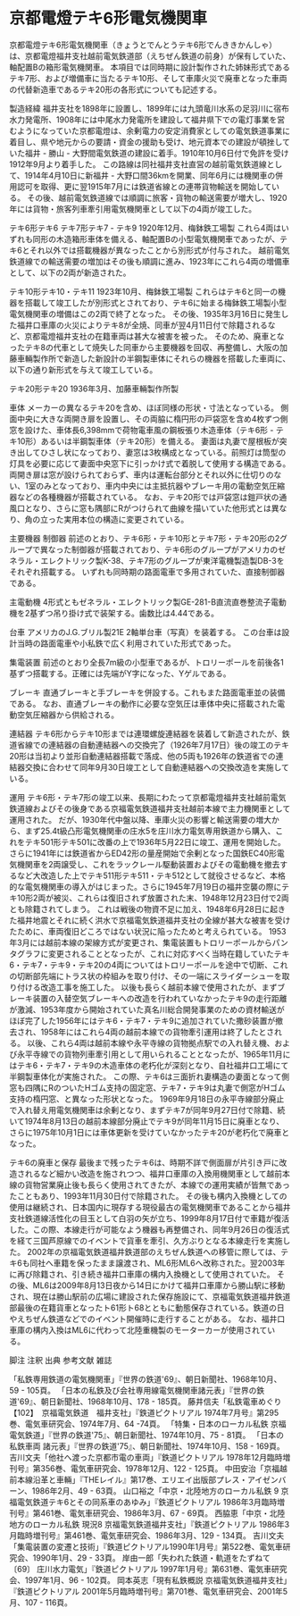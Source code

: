 # 京都電燈テキ6形電気機関車

京都電燈テキ6形電気機関車（きょうとでんとうテキ6形でんききかんしゃ）は、京都電燈福井支社越前電気鉄道部（えちぜん鉄道の前身）が保有していた、軸配置Bの箱形電気機関車。
本項目では同時期に設計製作された姉妹形式であるテキ7形、および増備車に当たるテキ10形、そして車庫火災で廃車となった車両の代替新造車であるテキ20形の各形式についても記述する。

製造経緯
福井支社を1898年に設置し、1899年には九頭竜川水系の足羽川に宿布水力発電所、1908年には中尾水力発電所を建設して福井県下での電灯事業を営むようになっていた京都電燈は、余剰電力の安定消費家としての電気鉄道事業に着目し、県や地元からの要請・資金の援助も受け、地元資本での建設が頓挫していた福井 - 勝山 - 大野間電気鉄道の建設に着手。1910年10月6日付で免許を受け1912年9月より着手した。
この路線は同社福井支社直営の越前電気鉄道線として、1914年4月10日に新福井 - 大野口間36kmを開業、同年6月には機関車の併用認可を取得、更に翌1915年7月には鉄道省線との連帯貨物輸送を開始している。
その後、越前電気鉄道線では順調に旅客・貨物の輸送需要が増大し、1920年には貨物・旅客列車牽引用電気機関車として以下の4両が竣工した。

テキ6形テキ6
テキ7形テキ7 - テキ9
1920年12月、梅鉢鉄工場製
これら4両はいずれも同形の木造箱形車体を備える、軸配置Bの小型電気機関車であったが、テキ6とそれ以外では搭載機器が異なったことから別形式が付与された。
越前電気鉄道線での輸送需要の増加はその後も順調に進み、1923年にこれら4両の増備車として、以下の2両が新造された。

テキ10形テキ10・テキ11
1923年10月、梅鉢鉄工場製
これらはテキ6と同一の機器を搭載して竣工したが別形式とされており、テキ6に始まる梅鉢鉄工場製小型電気機関車の増備はこの2両で終了となった。
その後、1935年3月16日に発生した福井口車庫の火災によりテキ8が全焼、同車が翌4月11日付で除籍されるなど、京都電燈福井支社の在籍車両は甚大な被害を被った。
そのため、廃車となったテキ8の代車として焼失した同車から主要機器を回収、再整備し、大阪の加藤車輛製作所で新造した新設計の半鋼製車体にそれらの機器を搭載した車両に、以下の通り新形式を与えて竣工している。

テキ20形テキ20
1936年3月、加藤車輛製作所製

車体
メーカーの異なるテキ20を含め、ほぼ同様の形状・寸法となっている。
側面中央に大きな両開き扉を設置し、その両脇に楕円形の戸袋窓を含め4枚ずつ側窓を設けた、車体長6,398mmで荷物電車風の鋼板張り木造車体（テキ6形 - テキ10形）あるいは半鋼製車体（テキ20形）を備える。
妻面は丸妻で屋根板が突き出してひさし状になっており、妻窓は3枚構成となっている。前照灯は筒型の灯具を必要に応じて妻面中央窓下に引っかけ式で着脱して使用する構造である。
両開き扉は窓が設けられておらず、車内は運転台部分とそれ以外に仕切りのない、1室のみとなっており、車内中央には主抵抗器やブレーキ用の電動空気圧縮器などの各種機器が搭載されている。
なお、テキ20形では戸袋窓は鎧戸状の通風口となり、さらに窓も隅部にRがつけられて曲線を描いていた他形式とは異なり、角の立った実用本位の構造に変更されている。

主要機器
制御器
前述のとおり、テキ6形・テキ10形とテキ7形・テキ20形の2グループで異なった制御器が搭載されており、テキ6形のグループがアメリカのゼネラル・エレクトリック製K-38、テキ7形のグループが東洋電機製造製DB-3をそれぞれ搭載する。
いずれも同時期の路面電車で多用されていた、直接制御器である。

主電動機
4形式ともゼネラル・エレクトリック製GE-281-B直流直巻整流子電動機を2基ずつ吊り掛け式で装架する。歯数比は4.44である。

台車
アメリカのJ.G.ブリル製21E 2軸単台車（写真）を装着する。
この台車は設計当時の路面電車や小私鉄で広く利用されていた形式であった。

集電装置
前述のとおり全長7m級の小型車であるが、トロリーポールを前後各1基ずつ搭載する。正確には先端がY字になった、Yゲルである。

ブレーキ
直通ブレーキと手ブレーキを併設する。これもまた路面電車並の装備である。
なお、直通ブレーキの動作に必要な空気圧は車体中央に搭載された電動空気圧縮器から供給される。

連結器
テキ6形からテキ10形までは連環螺旋連結器を装着して新造されたが、鉄道省線での連結器の自動連結器への交換完了（1926年7月17日）後の竣工のテキ20形は当初より並形自動連結器搭載で落成、他の5両も1926年の鉄道省での連結器交換に合わせて同年9月30日竣工として自動連結器への交換改造を実施している。

運用
テキ6形・テキ7形の竣工以来、長期にわたって京都電燈福井支社越前電気鉄道線およびその後身である京福電気鉄道福井支社越前本線で主力機関車として運用された。
だが、1930年代中盤以降、車庫火災の影響と輸送需要の増大から、まず25.4t級凸形電気機関車の庄水5を庄川水力電気専用鉄道から購入、これをテキ501形テキ501に改番の上で1936年5月22日に竣工、運用を開始した。さらに1941年には鉄道省からED42形の量産開始で余剰となった国鉄EC40形電気機関車を2両譲受し、これをラックレール駆動装置およびその電動機を撤去するなど大改造した上でテキ511形テキ511・テキ512として就役させるなど、本格的な電気機関車の導入がはじまった。さらに1945年7月19日の福井空襲の際にテキ10形2両が被災、これらは復旧されず放置された末、1948年12月23日付で2両とも除籍されてしまう。
これは戦後の物資不足に加え、1948年6月28日に起きた福井地震とそれに続く洪水で京福電気鉄道福井支社の全線が甚大な被害を受けたために、車両復旧どころではない状況に陥ったためと考えられている。
1953年3月には越前本線の架線方式が変更され、集電装置もトロリーポールからパンタグラフに変更されることとなったが、これに対応すべく当時在籍していたテキ6・テキ7・テキ9・テキ20の4両についてはトロリーポールを途中で切断、これの切断部先端にトラス状の枠組みを取り付け、その一端にスライダーシューを取り付ける改造工事を施工した。
以後も長らく越前本線で使用されたが、まずブレーキ装置の入替空気ブレーキへの改造を行われていなかったテキ9の走行距離が激減、1953年度から開始されていた真名川総合開発事業のための資材輸送がほぼ完了した1956年にはテキ6・テキ7・テキ9に追加されていた撒砂装置が撤去され、1958年にはこれら4両の越前本線での貨物牽引運用は終了したとされる。
以後、これら4両は越前本線や永平寺線の貨物拠点駅での入れ替え機、および永平寺線での貨物列車牽引用として用いられることとなったが、1965年11月にはテキ6・テキ7・テキ9の木造車体の老朽化が深刻となり、自社福井口工場にて半鋼製車体化が実施された。
この際、テキ6は三面折れ妻構造の妻面となって側窓も四隅にRのついたHゴム支持の固定窓、テキ7・テキ9は丸妻で側窓がHゴム支持の楕円窓、と異なった形状となった。
1969年9月18日の永平寺線部分廃止で入れ替え用電気機関車は余剰となり、まずテキ7が同年9月27日付で除籍、続いて1974年8月13日の越前本線部分廃止でテキ9が同年11月15日に廃車となり、さらに1975年10月1日には車体更新を受けていなかったテキ20が老朽化で廃車となった。

テキ6の廃車と保存
最後まで残ったテキ6は、時期不詳で側面扉が片引き戸に改造されるなど細かい改造を施されつつ、福井口車庫の入換用機関車として越前本線の貨物営業廃止後も長らく使用されてきたが、本線での運用実績が皆無であったこともあり、1993年11月30日付で除籍された。
その後も構内入換機としての使用は継続され、日本国内に現存する現役最古の電気機関車であることから福井支社鉄道線活性化の目玉として白羽の矢が立ち、1999年8月17日付で車籍が復活した。この際、本線走行が可能なよう機器も再整備され、同年9月26日の復活式を経て三国芦原線でのイベントで貨車を牽引、久方ぶりとなる本線走行を実施した。
2002年の京福電気鉄道福井鉄道部のえちぜん鉄道への移管に際しては、テキ6も同社へ車籍を保ったまま譲渡され、ML6形ML6へ改称された。翌2003年に再び除籍され、引き続き福井口車庫の構内入換機として使用されていた。
その後、ML6は2009年8月13日夜から14日にかけて福井口車庫から勝山駅に移動され、現在は勝山駅前の広場に建設された保存施設にて、京福電気鉄道福井鉄道部最後の在籍貨車となったト61形ト68とともに動態保存されている。鉄道の日やえちぜん鉄道などでのイベント開催時に走行することがある。
なお、福井口車庫の構内入換はML6に代わって北陸重機製のモーターカーが使用されている。

脚注
注釈
出典
参考文献
雑誌

「私鉄専用鉄道の電気機関車」『世界の鉄道'69』、朝日新聞社、1968年10月、59 - 105頁。 
「日本の私鉄及び会社専用線電気機関車諸元表」『世界の鉄道'69』、朝日新聞社、1968年10月、178 - 185頁。 
藤井信夫「私鉄電車めぐり【102】　京福電気鉄道　福井支社」『鉄道ピクトリアル 1974年7月号』第295巻、電気車研究会、1974年7月、64 -74頁。 
「特集・日本のローカル私鉄 京福電気鉄道」『世界の鉄道'75』、朝日新聞社、1974年10月、75 - 81頁。 
「日本の私鉄車両 諸元表」『世界の鉄道'75』、朝日新聞社、1974年10月、158 - 169頁。 
吉川文夫「他社へ渡った京都市電の車両」『鉄道ピクトリアル 1978年12月臨時増刊号』第356巻、電気車研究会、1978年12月、122 - 125頁。 
中田安治「京福越前本線沿革と車輛」『THEレイル』第17巻、エリエイ出版部プレス・アイゼンバーン、1986年2月、49 - 63頁。 
山口裕之「中京・北陸地方のローカル私鉄 9 京福電気鉄道テキ6とその同系車のあゆみ」『鉄道ピクトリアル 1986年3月臨時増刊号』第461巻、電気車研究会、1986年3月、67 - 69頁。 
西脇恵「中京・北陸地方のローカル私鉄 現況8 京福電気鉄道福井支社」『鉄道ピクトリアル 1986年3月臨時増刊号』第461巻、電気車研究会、1986年3月、129 - 134頁。 
吉川文夫「集電装置の変遷と技術」『鉄道ピクトリアル1990年1月号』第522巻、電気車研究会、1990年1月、29 - 33頁。 
岸由一郎「失われた鉄道・軌道をたずねて〔69〕 庄川水力電気」『鉄道ピクトリアル 1997年1月号』第631巻、電気車研究会、1997年1月、96 - 102頁。 
岡本英志「現有私鉄概説 京福電気鉄道福井支社」『鉄道ピクトリアル 2001年5月臨時増刊号』第701巻、電気車研究会、2001年5月、107 - 116頁。
